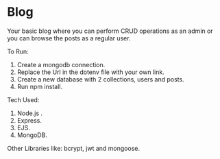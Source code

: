 # Blog
Your basic blog where you can perform CRUD operations as an admin or you can browse the posts as a regular user.

To Run:
1. Create a mongodb connection.
2. Replace the Url in the dotenv file with your own link.
3. Create a new database with 2 collections, users and posts.
4. Run npm install.

Tech Used: 
1. Node.js .
2. Express.
3. EJS.
4. MongoDB.

Other Libraries like: bcrypt, jwt and mongoose.
